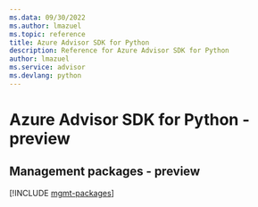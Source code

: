 ```yaml
---
ms.data: 09/30/2022
ms.author: lmazuel
ms.topic: reference
title: Azure Advisor SDK for Python
description: Reference for Azure Advisor SDK for Python
author: lmazuel
ms.service: advisor
ms.devlang: python
---
```

# Azure Advisor SDK for Python - preview

## Management packages - preview
[!INCLUDE [mgmt-packages](advisor-mgmt-index.md)]